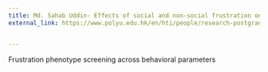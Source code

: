 ```yaml
---
title: Md. Sahab Uddin- Effects of social and non-social frustration on perceptual decision making
external_link: https://www.polyu.edu.hk/en/hti/people/research-postgraduate-student/mr-uddin-md-sahab/


---
```


Frustration phenotype screening across behavioral parameters
<!--more-->